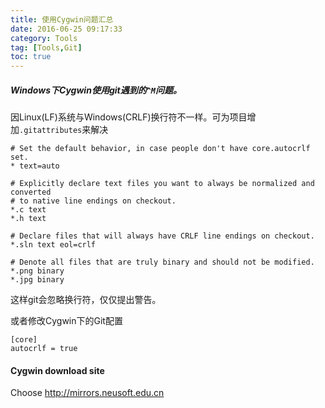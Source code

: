 ```yaml
---
title: 使用Cygwin问题汇总
date: 2016-06-25 09:17:33
category: Tools
tag: [Tools,Git]
toc: true
---
```


##### Windows下Cygwin使用git遇到的`^M`问题。

因Linux(LF)系统与Windows(CRLF)换行符不一样。可为项目增加`.gitattributes`来解决
```
# Set the default behavior, in case people don't have core.autocrlf set.
* text=auto

# Explicitly declare text files you want to always be normalized and converted
# to native line endings on checkout.
*.c text
*.h text

# Declare files that will always have CRLF line endings on checkout.
*.sln text eol=crlf

# Denote all files that are truly binary and should not be modified.
*.png binary
*.jpg binary
```

这样git会忽略换行符，仅仅提出警告。

或者修改Cygwin下的Git配置
```
[core]
autocrlf = true
```

#### Cygwin download site
Choose http://mirrors.neusoft.edu.cn
